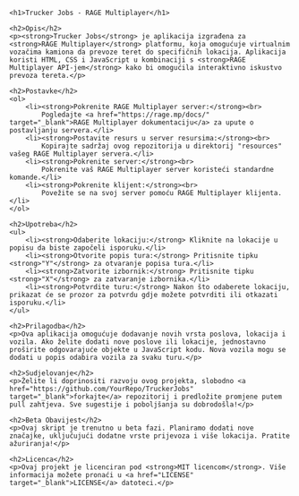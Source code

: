    <h1>Trucker Jobs - RAGE Multiplayer</h1>

    <h2>Opis</h2>
    <p><strong>Trucker Jobs</strong> je aplikacija izgrađena za <strong>RAGE Multiplayer</strong> platformu, koja omogućuje virtualnim vozačima kamiona da prevoze teret do specifičnih lokacija. Aplikacija koristi HTML, CSS i JavaScript u kombinaciji s <strong>RAGE Multiplayer API-jem</strong> kako bi omogućila interaktivno iskustvo prevoza tereta.</p>

    <h2>Postavke</h2>
    <ol>
        <li><strong>Pokrenite RAGE Multiplayer server:</strong><br>
            Pogledajte <a href="https://rage.mp/docs/" target="_blank">RAGE Multiplayer dokumentaciju</a> za upute o postavljanju servera.</li>
        <li><strong>Postavite resurs u server resursima:</strong><br>
            Kopirajte sadržaj ovog repozitorija u direktorij "resources" vašeg RAGE Multiplayer servera.</li>
        <li><strong>Pokrenite server:</strong><br>
            Pokrenite vaš RAGE Multiplayer server koristeći standardne komande.</li>
        <li><strong>Pokrenite klijent:</strong><br>
            Povežite se na svoj server pomoću RAGE Multiplayer klijenta.</li>
    </ol>

    <h2>Upotreba</h2>
    <ul>
        <li><strong>Odaberite lokaciju:</strong> Kliknite na lokacije u popisu da biste započeli isporuku.</li>
        <li><strong>Otvorite popis tura:</strong> Pritisnite tipku <strong>"Y"</strong> za otvaranje popisa tura.</li>
        <li><strong>Zatvorite izbornik:</strong> Pritisnite tipku <strong>"X"</strong> za zatvaranje izbornika.</li>
        <li><strong>Potvrdite turu:</strong> Nakon što odaberete lokaciju, prikazat će se prozor za potvrdu gdje možete potvrditi ili otkazati isporuku.</li>
    </ul>

    <h2>Prilagodba</h2>
    <p>Ova aplikacija omogućuje dodavanje novih vrsta poslova, lokacija i vozila. Ako želite dodati nove poslove ili lokacije, jednostavno proširite odgovarajuće objekte u JavaScript kodu. Nova vozila mogu se dodati u popis odabira vozila za svaku turu.</p>

    <h2>Sudjelovanje</h2>
    <p>Želite li doprinositi razvoju ovog projekta, slobodno <a href="https://github.com/YourRepo/TruckerJobs" target="_blank">forkajte</a> repozitorij i predložite promjene putem pull zahtjeva. Sve sugestije i poboljšanja su dobrodošla!</p>

    <h2>Beta Obavijest</h2>
    <p>Ovaj skript je trenutno u beta fazi. Planiramo dodati nove značajke, uključujući dodatne vrste prijevoza i više lokacija. Pratite ažuriranja!</p>

    <h2>Licenca</h2>
    <p>Ovaj projekt je licenciran pod <strong>MIT licencom</strong>. Više informacija možete pronaći u <a href="LICENSE" target="_blank">LICENSE</a> datoteci.</p>
